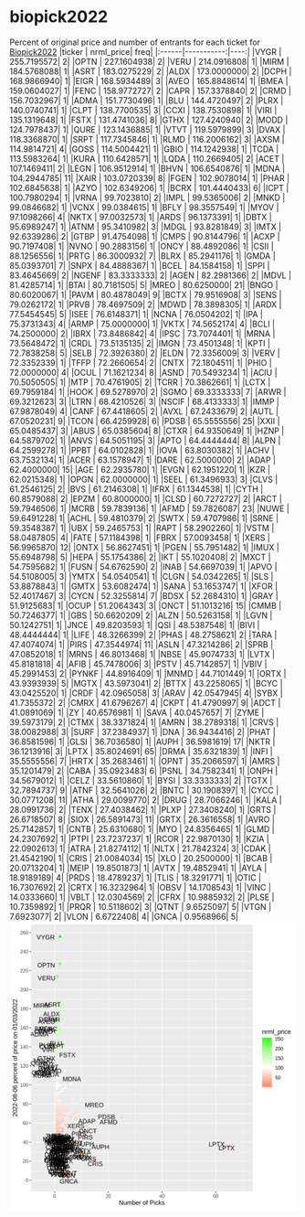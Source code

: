 # biopick2022
Percent of original price and number of entrants for each ticket for [Biopick2022](https://twitter.com/hashtag/Biopick2022)
|ticker |  nrml_price| freq|
|:------|-----------:|----:|
|VYGR   | 255.7195572|    2|
|OPTN   | 227.1604938|    2|
|VERU   | 214.0916808|    1|
|MIRM   | 184.5768088|    1|
|ASRT   | 183.0275229|    2|
|ALDX   | 173.0000000|    2|
|DCPH   | 168.9866940|    1|
|EIGR   | 168.5934489|    3|
|AVEO   | 165.8848614|    1|
|BMEA   | 159.0604027|    1|
|FENC   | 158.9772727|    2|
|CAPR   | 157.3378840|    2|
|CRMD   | 156.7032967|    1|
|ADMA   | 151.7730496|    1|
|BLU    | 144.4720497|    2|
|PLRX   | 140.0740741|    1|
|CLPT   | 138.7700535|    3|
|CCXI   | 138.7530898|    1|
|VIRI   | 135.1319648|    1|
|FSTX   | 131.4741036|    8|
|GTHX   | 127.4240940|    2|
|MODD   | 124.7978437|    1|
|QURE   | 123.1436885|    1|
|VTVT   | 119.5979899|    3|
|DVAX   | 118.3368870|    1|
|SRPT   | 117.7345846|    1|
|RLMD   | 116.2006162|    3|
|AXSM   | 114.9814721|    4|
|GOSS   | 114.5004421|    1|
|GBIO   | 114.1242938|    1|
|TCDA   | 113.5983264|    1|
|KURA   | 110.6428571|    1|
|LQDA   | 110.2669405|    2|
|ACET   | 107.1469411|    2|
|LEGN   | 106.9512914|    1|
|BHVN   | 106.6540876|    1|
|MDNA   | 104.2944785|   11|
|XAIR   | 103.0720339|    8|
|FGEN   | 102.9078014|    1|
|PHAR   | 102.6845638|    1|
|AZYO   | 102.6349206|    1|
|BCRX   | 101.4440433|    6|
|ICPT   | 100.7980294|    1|
|VRNA   |  99.7023810|    2|
|IMPL   |  99.5365006|    2|
|MNKD   |  99.0846682|    1|
|VCNX   |  99.0384615|    1|
|BFLY   |  98.3557549|    1|
|MYOV   |  97.1098266|    4|
|NKTX   |  97.0032573|    1|
|ARDS   |  96.1373391|    1|
|DBTX   |  95.6989247|    1|
|ATNM   |  95.3410982|    3|
|MDGL   |  93.8281849|    3|
|IMTX   |  92.6339286|    2|
|GTBP   |  91.4754098|    1|
|CMPS   |  90.8144796|    1|
|ACXP   |  90.7197408|    1|
|NVNO   |  90.2883156|    1|
|ONCY   |  88.4892086|    1|
|CSII   |  88.1256556|    1|
|PRTG   |  86.3000932|    7|
|BLRX   |  85.2941176|    1|
|GMDA   |  85.0393701|    7|
|SNPX   |  84.4888367|    1|
|BCEL   |  84.1584158|    1|
|SPPI   |  83.4645669|    2|
|NGENF  |  83.3333333|    2|
|AGEN   |  82.2981366|    2|
|MDVL   |  81.4285714|    1|
|BTAI   |  80.7181505|    5|
|MREO   |  80.6250000|   21|
|BNGO   |  80.6020067|    1|
|PAVM   |  80.4878049|    9|
|BCTX   |  79.9516908|    3|
|SENS   |  79.0262172|    1|
|PRVB   |  78.4697509|    2|
|MDWD   |  78.3898305|    1|
|ARDX   |  77.5454545|    5|
|ISEE   |  76.6148371|    1|
|NCNA   |  76.0504202|    1|
|IPA    |  75.3731343|    4|
|ARMP   |  75.0000000|    1|
|VKTX   |  74.5652174|    4|
|BCLI   |  74.2500000|    2|
|IBRX   |  73.8486842|    4|
|IPSC   |  73.7074401|    1|
|MRNA   |  73.5648472|    1|
|CRDL   |  73.5135135|    2|
|IMGN   |  73.4501348|    1|
|KPTI   |  72.7838258|    5|
|SELB   |  72.3926380|    2|
|ELDN   |  72.3356009|    3|
|VERV   |  72.3352339|    1|
|TFFP   |  72.2660654|    2|
|CNTX   |  72.1804511|    1|
|PHIO   |  72.0000000|    4|
|OCUL   |  71.1621234|    8|
|ASND   |  70.5493234|    1|
|ACIU   |  70.5050505|    1|
|MTP    |  70.4761905|    2|
|TCRR   |  70.3862661|    1|
|LCTX   |  69.7959184|    1|
|HOOK   |  69.5278970|    2|
|SGMO   |  69.3333333|    7|
|ARWR   |  69.3212623|    3|
|LTRN   |  68.4210526|    3|
|NSCIF  |  68.4133333|    1|
|IMMP   |  67.9878049|    4|
|CANF   |  67.4418605|    2|
|AVXL   |  67.2433679|    2|
|AUTL   |  67.0520231|    9|
|TCON   |  66.4259928|    6|
|PDSB   |  65.5555556|   25|
|XXII   |  65.0485437|    3|
|ABUS   |  65.0385604|    8|
|CTXR   |  64.9350649|    1|
|HZNP   |  64.5879702|    1|
|ANVS   |  64.5051195|    3|
|APTO   |  64.4444444|    8|
|ALPN   |  64.2599278|    1|
|PPBT   |  64.0102828|    1|
|IOVA   |  63.8030382|    1|
|ACHV   |  63.7532134|    1|
|ACER   |  63.1578947|    1|
|DARE   |  62.5000000|    2|
|ADAP   |  62.4000000|   15|
|AGE    |  62.2935780|    1|
|EVGN   |  62.1951220|    1|
|KZR    |  62.0215348|    1|
|OPGN   |  62.0000000|    1|
|SEEL   |  61.3496933|    3|
|CLVS   |  61.2546125|    2|
|BVS    |  61.2146308|    1|
|IFRX   |  61.1344538|    1|
|CYTH   |  60.8579088|    2|
|EPZM   |  60.8000000|    1|
|CLSD   |  60.7272727|    2|
|ARCT   |  59.7946506|    1|
|MCRB   |  59.7839136|    1|
|AFMD   |  59.7826087|   23|
|NUWE   |  59.6491228|    1|
|ACHL   |  59.4810379|    2|
|SWTX   |  59.4707986|    1|
|SRNE   |  59.3548387|    1|
|UBX    |  59.2465753|    1|
|RAPT   |  58.2902260|    1|
|VSTM   |  58.0487805|    4|
|FATE   |  57.1184398|    1|
|FBRX   |  57.0093458|    1|
|XERS   |  56.9965870|   12|
|ONTX   |  56.8627451|    1|
|PGEN   |  55.7951482|    1|
|IMUX   |  55.6948798|    5|
|HEPA   |  55.1754386|    2|
|IKT    |  55.1020408|    2|
|MXCT   |  54.7595682|    1|
|FUSN   |  54.6762590|    2|
|INAB   |  54.6697039|    1|
|APVO   |  54.5108005|    3|
|YMTX   |  54.0540541|    1|
|CLGN   |  54.0342265|    1|
|SLS    |  53.8878843|    1|
|GMTX   |  53.6082474|    1|
|SANA   |  53.1653747|    1|
|XFOR   |  52.4017467|    3|
|CYCN   |  52.3255814|    7|
|BDSX   |  52.2684310|    1|
|GRAY   |  51.9125683|    1|
|OCUP   |  51.2064343|    3|
|ONCT   |  51.1013216|   15|
|CMMB   |  50.7246377|    1|
|GBS    |  50.6620209|    2|
|ALZN   |  50.5263158|    1|
|LGVN   |  50.1242751|    1|
|JNCE   |  49.8203593|    1|
|QSI    |  48.5387548|    1|
|BIVI   |  48.4444444|    1|
|LIFE   |  48.3266399|    2|
|PHAS   |  48.2758621|    2|
|TARA   |  47.4074074|    1|
|PIRS   |  47.3544974|   11|
|ASLN   |  47.3214286|    2|
|SPRB   |  47.0852018|    1|
|MRNS   |  46.8013468|    1|
|NBSE   |  45.9074733|    1|
|LVTX   |  45.8181818|    4|
|AFIB   |  45.7478006|    3|
|PSTV   |  45.7142857|    1|
|VBIV   |  45.2991453|    2|
|PYNKF  |  44.8916409|    1|
|MNMD   |  44.7101449|    1|
|ORTX   |  43.9393939|    5|
|MGTX   |  43.5973041|    2|
|BTTX   |  43.2258065|    1|
|BCYC   |  43.0425520|    1|
|CRDF   |  42.0965058|    3|
|ARAV   |  42.0547945|    4|
|SYBX   |  41.7355372|    2|
|CMRX   |  41.6796267|    4|
|CKPT   |  41.4790997|    9|
|ADCT   |  41.0891069|    1|
|ZY     |  40.6576981|    1|
|SAVA   |  40.0457657|    7|
|ZYME   |  39.5973179|    2|
|CTMX   |  38.3371824|    1|
|AMRN   |  38.2789318|    1|
|CRVS   |  38.0082988|    3|
|SURF   |  37.2384937|    1|
|DNA    |  36.9434416|    2|
|PHAT   |  36.8581596|    1|
|GLSI   |  36.7036580|    1|
|AUPH   |  36.5981619|   17|
|NKTR   |  36.1213916|    3|
|LPTX   |  35.8024691|   65|
|DRMA   |  35.6321839|    1|
|INFI   |  35.5555556|    7|
|HRTX   |  35.2683461|    1|
|OPNT   |  35.2066597|    1|
|AMRS   |  35.1201479|    2|
|CABA   |  35.0923483|    6|
|PSNL   |  34.7582341|    1|
|ONPH   |  34.5679012|    1|
|CELZ   |  33.5610860|    1|
|BYSI   |  33.3333333|    2|
|TGTX   |  32.7894737|    9|
|ATNF   |  32.5641026|    2|
|BNTC   |  30.1908397|    1|
|CYCC   |  30.0771208|   11|
|ATHA   |  29.0099770|    2|
|DRUG   |  28.7066246|    1|
|KALA   |  28.0991736|    2|
|TENX   |  27.4038462|    1|
|PLXP   |  27.3408240|    1|
|GRTS   |  26.6718507|    8|
|SIOX   |  26.5891473|   11|
|GRTX   |  26.3616558|    1|
|AVRO   |  25.7142857|    1|
|CNTB   |  25.6310680|    1|
|MYO    |  24.8356465|    1|
|GLMD   |  24.2307692|    1|
|PTPI   |  23.7237237|    1|
|RCOR   |  22.9870130|    1|
|KZIA   |  22.0902613|    1|
|ATRA   |  21.8274112|    1|
|NLTX   |  21.7842324|    3|
|CDAK   |  21.4542190|    1|
|CRIS   |  21.0084034|   15|
|XLO    |  20.2500000|    1|
|BCAB   |  20.0713204|    1|
|MEIP   |  19.8501873|    1|
|AVTX   |  19.4852941|    1|
|AYLA   |  18.9189189|    4|
|PRDS   |  18.4789237|    1|
|TLIS   |  18.3291771|    1|
|OTIC   |  16.7307692|    2|
|CRTX   |  16.3232964|    1|
|OBSV   |  14.1708543|    1|
|VINC   |  14.0333660|    1|
|VBLT   |  12.0304569|    2|
|CFRX   |  10.9885932|    2|
|PLSE   |  10.7359892|    1|
|PRQR   |  10.5118602|    3|
|QTNT   |   9.6525097|    5|
|VTGN   |   7.6923077|    2|
|VLON   |   6.6722408|    4|
|GNCA   |   0.9568966|    5|
![retvspicks](biopicks.png?raw=true)
